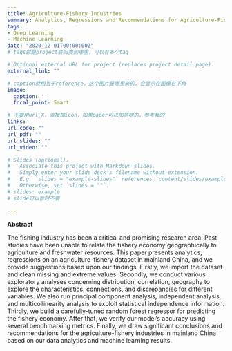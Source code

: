 ```yaml
---
title: Agriculture-Fishery Industries
summary: Analytics, Regressions and Recommendations for Agriculture-Fishery Industries in Mainland China
tags:
- Deep Learning
- Machine Learning
date: "2020-12-01T00:00:00Z"
# tags就是project会归类到哪里，可以有多个tag

# Optional external URL for project (replaces project detail page).
external_link: ""

# caption就相当于reference，这个图片是哪里来的，会显示在图像右下角
image:
  caption: ''
  focal_point: Smart

# 不要用url_X，直接加icon，如果paper可以加笔啥的，参考我的
links:
url_code: ""
url_pdf: ""
url_slides: ""
url_video: ""

# Slides (optional).
#   Associate this project with Markdown slides.
#   Simply enter your slide deck's filename without extension.
#   E.g. `slides = "example-slides"` references `content/slides/example-slides.md`.
#   Otherwise, set `slides = ""`.
# slides: example
# slide可以暂时不要

---
```

**Abstract**

The fishing industry has been a critical and promising research area. Past studies have been unable to relate the fishery economy geographically to agriculture and freshwater resources. This paper presents analytics, regressions on an agriculture-fishery dataset in mainland China, and we provide suggestions based upon our findings. Firstly, we import the dataset and clean missing and extreme values. Secondly, we conduct various exploratory analyses concerning distribution, correlation, geography to explore the characteristics, connections, and discrepancies for different variables. We also run principal component analysis, independent analysis, and multicollinearity analysis to exploit statistical independence information. Thirdly, we build a carefully-tuned random forest regressor for predicting the fishery economy. After that, we verify our model’s accuracy using several benchmarking metrics. Finally, we draw significant conclusions and recommendations for the agriculture-fishery industries in mainland China based on our data analytics and machine learning results.

